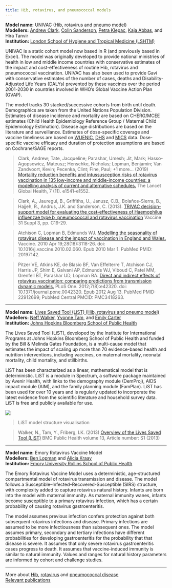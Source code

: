 ```yaml
---
title: Hib, rotavirus, and pneumococcal models
---
```


**Model name:** UNIVAC (Hib, rotavirus and pneumo model)    
**Modellers:**  [Andrew Clark](http://www.lshtm.ac.uk/aboutus/people/clark.andrew), [Colin Sanderson](http://www.lshtm.ac.uk/aboutus/people/sanderson.colin), [Petra Klepac](http://www.petraklepac.com/Site/Home.html), [Kaja Abbas](https://www.lshtm.ac.uk/aboutus/people/abbas.kaja), and Hira Tanvir      
**Institution:** [London School of Hygiene and Tropical Medicine (LSHTM)](http://www.lshtm.ac.uk/)

UNIVAC is a static cohort model now based in R (and previously based in Excel). The model was originally developed to provide national ministries of health in low and middle income countries with conservative estimates of the impact and cost-effectiveness of routine Hib, rotavirus and pneumococcal vaccination. UNIVAC has also been used to provide Gavi with conservative estimates of the number of cases, deaths and Disability-Adjusted Life Years (DALYs) prevented by these vaccines over the period 2001-2030 in countries involved in WHO’s Global Vaccine Action Plan (GVAP).  

The model tracks 30 stacked/successive cohorts from birth until death. Demographics are taken from the United Nations Population Division. Estimates of disease incidence and mortality are based on CHERG/MCEE estimates (Child Health Epidemiology Reference Group / Maternal Child Epidemiology Estimation). Disease age distributions are based on the literature and surveillance. Estimates of dose-specific coverage and vaccine timeliness are based on [WUENIC](https://apps.who.int/immunization_monitoring/globalsummary/timeseries/tswucoveragedtp3.html), [DHS](http://dhsprogram.com/) and [MICS](http://mics.unicef.org/) data. Dose-specific vaccine efficacy and duration of protection assumptions are based on Cochrane/SAGE reports.    

> Clark, Andrew; Tate, Jacqueline; Parashar, Umesh; Jit, Mark; Hasso-Agopsowicz, Mateusz; Henschke, Nicholas; Lopman, Benjamin; Van Zandvoort, Kevin; Pecenka, Clint; Fine, Paul; +1 more... (2019) [Mortality reduction benefits and intussusception risks of rotavirus vaccination in 135 low-income and middle-income countries: a modelling analysis of current and alternative schedules.](https://researchonline.lshtm.ac.uk/id/eprint/4654812/) The Lancet Global Health, 7 (11). e1541-e1552.

> Clark, A., Jauregui, B., Griffiths, U., Janusz, C.B., Bolaños-Sierra, B., Hajjeh, R., Andrus, J.K. and Sanderson, C. (2013). [TRIVAC decision-support model for evaluating the cost-effectiveness of Haemophilus influenzae type b, pneumococcal and rotavirus vaccination](https://doi.org/10.1016/j.vaccine.2013.05.045) Vaccine 31 Suppl 3, pp. C19-29. 

> Atchison C, Lopman B, Edmunds WJ. [Modelling the seasonality of rotavirus disease and the impact of vaccination in England and Wales.](https://www.ncbi.nlm.nih.gov/pmc/articles/PMC7021296/) Vaccine. 2010 Apr 19;28(18):3118-26. doi: 10.1016/j.vaccine.2010.02.060. Epub 2010 Mar 1. PubMed PMID: 20197142.

> Pitzer VE, Atkins KE, de Blasio BF, Van Effelterre T, Atchison CJ, Harris JP, Shim E, Galvani AP, Edmunds WJ, Viboud C, Patel MM, Grenfell BT, Parashar UD, Lopman BA. [Direct and indirect effects of rotavirus vaccination: comparing predictions from transmission dynamic models.](https://journals.plos.org/plosone/article?id=10.1371/journal.pone.0042320) PLoS One. 2012;7(8):e42320. doi: 10.1371/journal.pone.0042320. Epub 2012 Aug 13. PubMed PMID: 22912699; PubMed Central PMCID: PMC3418263.

---      

<div id="jhu"></div>

**Model name:** [Lives Saved Tool (LiST) (Hib, rotavirus and pneumo model)](http://www.livessavedtool.org/)   
**Modellers:**  [Neff Walker](https://www.jhsph.edu/faculty/directory/profile/1945/neff-walker), [Yvonne Tam](https://www.jhsph.edu/faculty/directory/profile/2424/yvonne-yin-on-tam), and [Emily Carter](https://www.jhsph.edu/faculty/directory/profile/3517/emily-d-carter)    
**Institution:** [Johns Hopkins Bloomberg School of Public Health](https://www.jhsph.edu/)

The Lives Saved Tool (LiST), developed by the Institute for International Programs at Johns Hopkins Bloomberg School of Public Health and funded by the Bill & Melinda Gates Foundation, is a multi-cause model that estimates the impact of scaling up more than 70 evidence-based  health and nutrition interventions, including vaccines, on maternal mortality, neonatal mortality, child mortality, and stillbirths. 

LiST has been characterized as a linear, mathematical model that is deterministic. LiST is a module in Spectrum, a software package maintained by Avenir Health, with links to the demography module (DemProj), AIDS impact module (AIM), and the family planning module (FamPlan). LiST has been used for over 10 years and is regularly updated to incorporate the latest evidence from the scientific literature and household survey data. LiST is free and publicly available for use.

[![](/img/models/hib_pneumo_rota_model.jpg)](/img/models/hib_pneumo_rota_model.jpg)

> LiST model structure visualisation

> Walker, N., Tam, Y., Friberg, I.K. (2013) [Overview of the Lives Saved Tool (LiST)](https://bmcpublichealth.biomedcentral.com/track/pdf/10.1186/1471-2458-13-S3-S1) BMC Public Health volume 13, Article number: S1 (2013)

---

<div id="Emory"></div>


**Model name:** Emory Rotavirus Vaccine Model   
**Modellers:** [Ben Lopman](https://www.sph.emory.edu/faculty/profile/#!BLOPMAN) and [Alicia Kraay](https://www.blopman.net/ourteam)       
**Institution:** [Emory University Rollins School of Public Health](https://www.sph.emory.edu/index.html)

The Emory Rotavirus Vaccine Model uses a deterministic, age-structured compartmental model of rotavirus transmission and disease. The model follows a Susceptible–Infected–Recovered-Susceptible (SIRS) structure, with complexity added to capture rotavirus natural history. Infants are born into the model with maternal immunity. As maternal immunity wanes, infants become susceptible to a primary rotavirus infection, which has a certain probability of causing rotavirus gastroenteritis.  

The model assumes previous infection confers protection against both subsequent rotavirus infections and disease. Primary infections are assumed to be more infectiousness than subsequent ones. The model assumes primary, secondary and tertiary infections have different probabilities for developing gastroenteritis for the probability that that disease is severe. It assumes that only severe rotavirus gastroenteritis cases progress to death. It assumes that vaccine-induced immunity is similar to natural immunity. Values and ranges for natural history parameters are informed by cohort and challenge studies.

---



More about [Hib](/diseases/hib), [rotavirus](/diseases/rotavirus) and [pneumococcal disease](/diseases/pneumo)  
[Relevant publications](/publications#hib)
